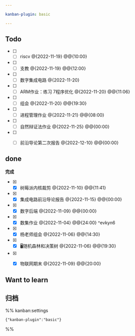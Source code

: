 ```yaml
---

kanban-plugin: basic

---
```


## Todo

- [ ] - [ ] riscv @{2022-11-19} @@{10:00}
- [ ] - [ ] 支教 @{2022-11-19} @@{12:00}
- [ ] - [ ] 数字集成电路 @{2022-11-20}
- [ ] - [ ] ARM作业：练习 7程序优化   @{2022-11-20} @@{11:06}
- [ ] - [ ] 组会 @{2022-11-20} @@{19:30}
- [ ] - [ ] 进程管理作业 @{2022-11-21} @@{08:00}
- [ ] - [ ] 自然辩证法作业 @{2022-11-25} @@{00:00}
- [ ] - [ ] 前沿导论第二次报告 @{2022-12-10} @@{00:00}


## done

**完成**
- [x] - [x] 树莓派内核裁剪 @{2022-11-10} @@{11:41}
- [x] - [x] 集成电路前沿导论报告 @{2022-11-15} @@{00:00}
- [x] - [x] 数字后端 @{2022-11-09} @@{00:00}
- [x] - [x] 数集作业 @{2022-11-04} @@{24:00} ^evkyn6
- [x] - [x] 杨老师组会 @{2022-11-06} @@{14:30}
- [x] - [x] 🖥️随机森林和决策树 @{2022-11-06} @@{19:30}
- [x] - [x] 物联网期末 @{2022-11-09} @@{20:00}


## Want to learn



## 归档





%% kanban:settings
```
{"kanban-plugin":"basic"}
```
%%